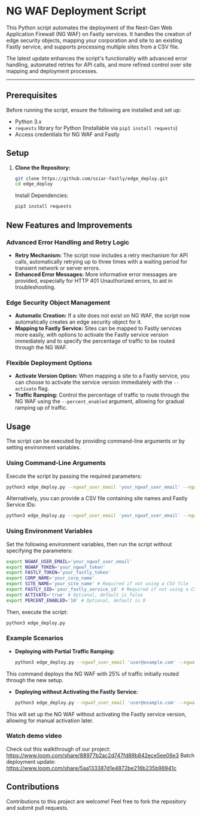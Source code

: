 # NG WAF Deployment Script

This Python script automates the deployment of the Next-Gen Web Application Firewall (NG WAF) on Fastly services. It handles the creation of edge security objects, mapping your corporation and site to an existing Fastly service, and supports processing multiple sites from a CSV file.

The latest update enhances the script's functionality with advanced error handling, automated retries for API calls, and more refined control over site mapping and deployment processes.

---

## Prerequisites

Before running the script, ensure the following are installed and set up:

- Python 3.x
- `requests` library for Python (Installable via `pip3 install requests`)
- Access credentials for NG WAF and Fastly

## Setup

1. **Clone the Repository:**
   ```bash
   git clone https://github.com/ssiar-fastly/edge_deploy.git
   cd edge_deploy
   ```
   Install Dependencies:
   ```bash
   pip3 install requests
   ```

## New Features and Improvements

### Advanced Error Handling and Retry Logic

- **Retry Mechanism:** The script now includes a retry mechanism for API calls, automatically retrying up to three times with a waiting period for transient network or server errors.
- **Enhanced Error Messages:** More informative error messages are provided, especially for HTTP 401 Unauthorized errors, to aid in troubleshooting.

### Edge Security Object Management

- **Automatic Creation:** If a site does not exist on NG WAF, the script now automatically creates an edge security object for it.
- **Mapping to Fastly Service:** Sites can be mapped to Fastly services more easily, with options to activate the Fastly service version immediately and to specify the percentage of traffic to be routed through the NG WAF.

### Flexible Deployment Options

- **Activate Version Option:** When mapping a site to a Fastly service, you can choose to activate the service version immediately with the `--activate` flag.
- **Traffic Ramping:** Control the percentage of traffic to route through the NG WAF using the `--percent_enabled` argument, allowing for gradual ramping up of traffic.

## Usage

The script can be executed by providing command-line arguments or by setting environment variables.

### Using Command-Line Arguments

Execute the script by passing the required parameters:

```bash
python3 edge_deploy.py --ngwaf_user_email 'your_ngwaf_user_email' --ngwaf_token 'your_ngwaf_token' --fastly_token 'your_fastly_token' --corp_name 'your_corp_name' --site_name 'your_site_name' --fastly_sid 'your_fastly_service_id' [--activate] [--percent_enabled <0-100>]
```

Alternatively, you can provide a CSV file containing site names and Fastly Service IDs:

```bash
python3 edge_deploy.py --ngwaf_user_email 'your_ngwaf_user_email' --ngwaf_token 'your_ngwaf_token' --fastly_token 'your_fastly_token' --corp_name 'your_corp_name' --csv_file 'path/to/sites.csv' [--activate] [--percent_enabled <0-100>]
```

### Using Environment Variables

Set the following environment variables, then run the script without specifying the parameters:

```bash
export NGWAF_USER_EMAIL='your_ngwaf_user_email'
export NGWAF_TOKEN='your_ngwaf_token'
export FASTLY_TOKEN='your_fastly_token'
export CORP_NAME='your_corp_name'
export SITE_NAME='your_site_name' # Required if not using a CSV file
export FASTLY_SID='your_fastly_service_id' # Required if not using a CSV file
export ACTIVATE='true' # Optional, default is false
export PERCENT_ENABLED='10' # Optional, default is 0
```

Then, execute the script:

```bash
python3 edge_deploy.py
```

### Example Scenarios

- **Deploying with Partial Traffic Ramping:**
  ```bash
  python3 edge_deploy.py --ngwaf_user_email 'user@example.com' --ngwaf_token 'token123' --fastly_token 'fastlykey123' --corp_name 'MyCorp' --site_name 'MySite' --fastly_sid 'serviceID' --activate --percent_enabled 25
  ```

This command deploys the NG WAF with 25% of traffic initially routed through the new setup.

- **Deploying without Activating the Fastly Service:**
  ```bash
  python3 edge_deploy.py --ngwaf_user_email 'user@example.com' --ngwaf_token 'token123' --fastly_token 'fastlykey123' --corp_name 'MyCorp' --site_name 'MySite' --fastly_sid 'serviceID'
  ```

This will set up the NG WAF without activating the Fastly service version, allowing for manual activation later.

### Watch demo video
Check out this walkthrough of our project: https://www.loom.com/share/88977b2ac2d747fd89b842ece5ee06e3
Batch deployment update: https://www.loom.com/share/5aa133387d1e4872be216b235b98941c

## Contributions

Contributions to this project are welcome! Feel free to fork the repository and submit pull requests.
